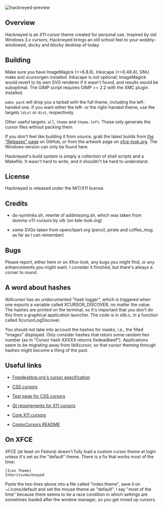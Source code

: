 ![hackneyed-preview](https://raw.githubusercontent.com/Enthymem/hackneyed-x11-cursors/master/preview.png "A blast from the past!")

Overview
--------

Hackneyed is an X11 cursor theme created for personal use. Inspired by old Windows 3.x cursors, Hackneyed brings an old school feel to your wobbly-windowed, docky and blocky desktop of today.

Building
--------
Make sure you have ImageMagick (>=6.8.6), Inkscape (>=0.48.4), GNU make and xcursorgen installed.
Inkscape is _not_ optional; ImageMagick would revert to its own SVG renderer if it wasn't found,
and results would be suboptimal. The GIMP script requires GIMP >= 2.2 with the XMC plugin installed.

`make pack` will drop you a tarball with the full theme, including the left-handed one. If you want either the left-
or the right-handed theme, use the targets `ldist` or `dist`, respectively.

Other useful targets: `all`, `theme` and `theme.left`. These only generate the cursor files without packing them.

If you don't feel like building it from source, grab the latest builds from [the "Releases" page](https://github.com/Enthymem/hackneyed-x11-cursors/releases) on GitHub, or from the artwork page on [xfce-look.org](https://www.xfce-look.org/p/999998/). The Windows version can only be found here.

Hackneyed's build system is simply a collection of shell scripts and a Makefile. It wasn't hard to write, and it shouldn't be hard to understand.

License
-------
Hackneyed is released under the MIT/X11 license.

Credits
-------
* do-symlinks.sh, rewrite of addmissing.sh, which was taken from
  dummy-x11-cursors by ultr (on kde-look.org)

* some SVGs taken from openclipart.org (pencil, pirate and coffee_mug as far as I can remember)

Bugs
----
Please report, either here or on Xfce-look, any bugs you might find, or any enhancements you might want. I consider it finished, but there's always a corner to round.

A word about hashes
-------------------
libXcursor has an undocumented "hash logger", which is triggered when one exports a variable called
XCURSOR_DISCOVER, no matter the value. The hashes are printed on the terminal, so it's important
that you don't do this from a graphical application launcher. The code is in xlib.c, in a function called
XcursorLogDiscover.

You should not take into account the hashes for masks, i.e., the filled
"images" displayed. Only consider hashes that return some random hex number
(as in "Cursor hash XXXXX returns 0xdeadbeef"). Applications seem to be migrating away from libXcursor, so that cursor theming through hashes might become a thing of the past.

Useful links
------------
* [Freedesktop.org's cursor specification](http://www.freedesktop.org/wiki/Specifications/cursor-spec/ "The best standards are those followed without any obligation")

* [CSS cursors](http://dev.w3.org/csswg/css-ui/#propdef-cursor "2drafty4u")

* [Test page for CSS cursors](https://developer.mozilla.org/en-US/docs/Web/CSS/cursor "Firefox is the only browser that uses more than a couple of cursors from the X11 theme")

* [Qt requirements for X11 cursors](http://qt-project.org/doc/qt-4.8/qcursor.html#a-note-for-x11-users "Qt beyond measure")

* [Core X11 cursors](http://tronche.com/gui/x/xlib/appendix/b/ "coffee_mug > all")

* [ComixCursors README](http://www.filewatcher.com/d/Debian/all/x11/comixcursors-lefthanded-opaque_0.7.2-3_all.deb.2350708.html "I blame Google for not finding this sooner")

On XFCE
-------
XFCE (at least on Fedora) doesn't fully load a custom cursor theme at login unless it's set as the "default" theme. There is a fix that works most of the time:

```
[Icon Theme]
Inherits=Hackneyed
```

Paste the two lines above into a file called "index.theme", save it on ~/.icons/default and set the mouse theme as "default". I say "most of the time" because there seems to be a race condition in which settings are sometimes loaded after the window manager, so you get mixed up cursors.

